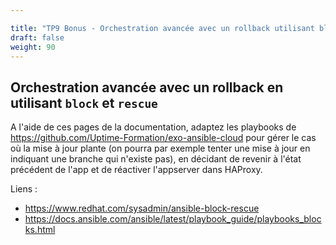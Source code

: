 ```yaml
---

title: "TP9 Bonus - Orchestration avancée avec un rollback utilisant block et rescue" 
draft: false
weight: 90
---
```


## Orchestration avancée avec un rollback en utilisant `block` et `rescue`

A l'aide de ces pages de la documentation, adaptez les playbooks de <https://github.com/Uptime-Formation/exo-ansible-cloud> pour gérer le cas où la mise à jour plante (on pourra par exemple tenter une mise à jour en indiquant une branche qui n'existe pas), en décidant de revenir à l'état précédent de l'app et de réactiver l'appserver dans HAProxy.

Liens :
- https://www.redhat.com/sysadmin/ansible-block-rescue
- https://docs.ansible.com/ansible/latest/playbook_guide/playbooks_blocks.html